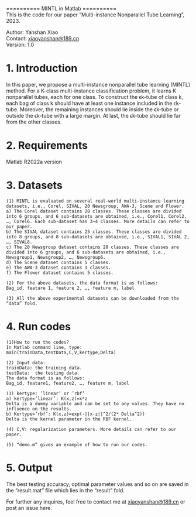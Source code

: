========== MINTL in Matlab ==========    
This is the code for our paper “Multi-instance Nonparallel Tube Learning”, 2023.    

Author: Yanshan Xiao    
Contact: xiaoyanshan@189.cn    
Version: 1.0    

# 1. Introduction
In this paper, we propose a multi-instance nonparallel tube learning (MINTL) method. For a K-class multi-instance classification problem, it learns K nonparallel tubes, each for one class. To construct the ϵk-tube of class k, each bag of class k should have at least one instance included in the ϵk-tube. Moreover, the remaining instances should lie inside the ϵk-tube or outside the ϵk-tube with a large margin. At last, the ϵk-tube should lie far from the other classes.    

# 2. Requirements
Matlab R2022a version    

# 3. Datasets      
    (1) MINTL is evaluated on several real-world multi-instance learning datasets, i.e., Corel, SIVAL, 20 Newsgroup, AWA-3, Scene and Flower.    
    a) The Corel dataset contains 20 classes. These classes are divided into 6 groups, and 6 sub-datasets are obtained, i.e., Corel1, Corel2, …, Corel6. Each sub-dataset has 3~4 classes. More details can refer to our paper.   
    b) The SIVAL dataset contains 25 classes. These classes are divided into 8 groups, and 8 sub-datasets are obtained, i.e., SIVAL1, SIVAL 2, …, SIVAL8.     
    c) The 20 Newsgroup dataset contains 20 classes. These classes are divided into 6 groups, and 6 sub-datasets are obtained, i.e., Newsgroup1, Newsgroup2, …, Newsgroup6.     
    d) The Scene dataset contains 5 classes.    
    e) The AWA-3 dataset contains 3 classes.    
    f) The Flower dataset contains 5 classes.    

    (2) For the above datasets, the data format is as follows:     
    Bag_id, feature 1, feature 2, …, feature m, label   

    (3) All the above experimental datasets can be downloaded from the “data” fold.    

# 4. Run codes
    (1)How to run the codes?
    In Matlab command line, type:
    main(trainData,testData,C,V,kertype,Delta)

    (2) Input data:
    trainData: the training data. 
    testData:  the testing data.
    The data format is as follows:
    Bag_id, feature1, feature2, …, feature m, label

    (3) kertype: ’linear’ or ’rbf’  
    a) kertype=’linear’: K(x,z)=x*z      
    Delta is a dummy variable and can be set to any values. They have no influence on the results.
    b) Kertype=’rbf’: K(x,z)=exp(-||x-z||^2/(2* Delta^2))
    Delta is the kernel parameter in the RBF kernel.

    (4) C,V: regularization parameters. More details can refer to our paper.    

    (5) “demo.m” gives an example of how to run our codes.    

# 5. Output   
The best testing accuracy, optimal parameter values and so on are saved in the “result.mat” file which lies in the “result” fold.    


For further any inquires, feel free to contact me at xiaoyanshan@189.cn or post an issue here.    
